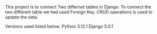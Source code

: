 This project is to connect Two differnet tables in Django.
To connect the two different table we had used Foreign Key.
CRUD operations is used to update the data.

Versions used listed below:
Python 3.12.1
Django 5.0.1
